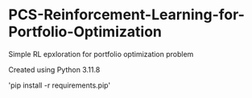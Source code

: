 # PCS-Reinforcement-Learning-for-Portfolio-Optimization
Simple RL epxloration for portfolio optimization problem

Created using Python 3.11.8

'pip install -r requirements.pip'
